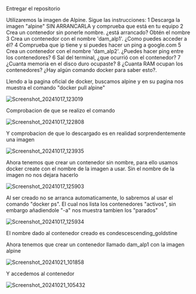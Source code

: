 Entregar el repositorio

Utilizaremos la imagen de Alpine. Sigue las instrucciones:
    1 Descarga la imagen "alpine" SIN ARRANCARLA y comprueba que está en tu equipo
    2 Crea un contenedor sin ponerle nombre. ¿está arrancado? Obtén el nombre
    3 Crea un contenedor con el nombre 'dam_alp1'. ¿Como puedes acceder a él?
    4 Comprueba que ip tiene y si puedes hacer un ping a google.com
    5 Crea un contenedor con el nombre 'dam_alp2'. ¿Puedes hacer ping entre los contenedores?
    6 Sal del terminal, ¿que ocurrió con el contenedor?
    7 ¿Cuanta memoria en el disco duro ocupaste?
    8 ¿Cuanta RAM ocupan los contenedores? ¿Hay algún comando docker para saber esto?.

Llendo a la pagina oficial de docker, buscamos alpine y en su pagina nos muestra el comando "docker pull alpine"

![Screenshot_20241017_123019](https://github.com/user-attachments/assets/ee78661d-137f-45ff-a669-bc937fb05388)

Comprobacion de que se realizo el comando

![Screenshot_20241017_122808](https://github.com/user-attachments/assets/8de800ff-56f5-40e1-987b-b28779c5c488)

Y comprobacion de que lo descargado es en realidad sorprendentemente una imagen

![Screenshot_20241017_123935](https://github.com/user-attachments/assets/cf46bade-946e-42b2-935a-3987a5ee906b)

Ahora tenemos que crear un contenedor sin nombre, para ello usamos docker create con el nombre de la imagen a usar. 
Sin el nombre de la imagen no nos dejara hacerlo

![Screenshot_20241017_125903](https://github.com/user-attachments/assets/fe7ecf79-dc23-4af4-a119-e2820d654e7b)

Al ser creado no se arranca automaticamente, lo sabremos al usar el comando "docker ps". El cual nos lista los contenedores
"activos", sin embargo añadiendole "-a" nos muestra tambien los "parados"

![Screenshot_20241017_125934](https://github.com/user-attachments/assets/9a79ee59-0553-49f2-92d4-75e30c720d20)

El nombre dado al contenedor creado es condescescending_goldstine

Ahora tenemos que crear un contenedor llamado dam_alp1 con la imagen alpine

![Screenshot_20241021_101858](https://github.com/user-attachments/assets/bd2673d0-9bf6-4062-81e8-0455fba53cd6)

Y accedemos al contenedor

![Screenshot_20241021_105432](https://github.com/user-attachments/assets/e79ac9a6-5ac8-4507-acc4-d5872bc4aa2c)




